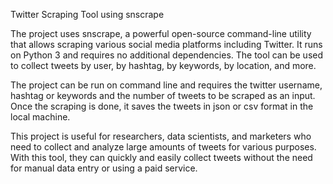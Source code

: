 Twitter Scraping Tool using snscrape

The project uses snscrape, a powerful open-source command-line utility that allows scraping various social media platforms including Twitter. It runs on Python 3 and requires no additional dependencies. The tool can be used to collect tweets by user, by hashtag, by keywords, by location, and more.

The project can be run on command line and requires the twitter username, hashtag or keywords and the number of tweets to be scraped as an input. Once the scraping is done, it saves the tweets in json or csv format in the local machine.

This project is useful for researchers, data scientists, and marketers who need to collect and analyze large amounts of tweets for various purposes. With this tool, they can quickly and easily collect tweets without the need for manual data entry or using a paid service.
